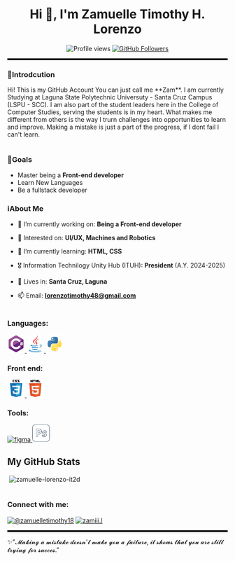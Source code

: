 <div>
<h1 align="center">Hi 👋, I'm Zamuelle Timothy H. Lorenzo</h1>
</div>



<p align="center">
  <img src="https://komarev.com/ghpvc/?username=zamuelle-lorenzo-it2d&label=Profile%20views&color=0e75b6&style=flat" alt="Profile views" />
  <a href="https://github.com/zamuelle-lorenzo-it2d?tab=followers">
    <img src="https://img.shields.io/github/followers/zamuelle-lorenzo-it2d?label=Followers&logo=github&style=social" alt="GitHub Followers" />
  </a>
</p>

<div>
  <hr style="height: 4px; background-color: black; boarder: none;">
</div>

<div>
  <h3 align="left">👤Introdcution </h3>
</div>

<p>
  Hi! This is my GitHub Account You can just call me **Zam**. I am currently Studying at Laguna State Polytechnic Universuty - Santa Cruz Campus (LSPU - SCC). I am also part of the     student leaders here in the College of Computer Studies, serving the students is in my heart. What makes me different from others is the way I trurn challenges into opportunities to learn and improve. Making a mistake is just a part of the progress, if I dont fail I can't learn.

</p>



<div>
  <h1> </h1>
</div>

<div>
  <h3 align="left">🎯Goals </h3>
</div>

<div>

  - Master being a **Front-end developer**
  - Learn New Languages
  - Be a fullstack developer
    
</div>
  
<h3 aling="left">ℹ️About Me </h3>
</div>

<div>
  <p>
  
    
  - 🔭 I’m currently working on: **Being a Front-end developer**
    
  - 🤖 Interested on: **UI/UX, Machines and Robotics**

  - 🌱 I’m currently learning: **HTML, CSS**

  - 🎖️ Information Technilogy Unity Hub (ITUH): **President** (A.Y. 2024-2025)

  - 📍 Lives in: **Santa Cruz, Laguna**

  - 📫 Email: **lorenzotimothy48@gmail.com**
  </p>

</div>


<diV>
  <h1></h1>
</diV>




<h3 align="left">Languages:</h3>
<p align="left"> <a href="https://www.w3schools.com/cs/" target="_blank" rel="noreferrer"> <img src="https://raw.githubusercontent.com/devicons/devicon/master/icons/csharp/csharp-original.svg" alt="csharp" width="40" height="40"/> </a> <a href="https://www.java.com" target="_blank" rel="noreferrer"> <img src="https://raw.githubusercontent.com/devicons/devicon/master/icons/java/java-original.svg" alt="java" width="40" height="40"/> </a> <a href="https://www.python.org" target="_blank" rel="noreferrer"> <img src="https://raw.githubusercontent.com/devicons/devicon/master/icons/python/python-original.svg" alt="python" width="40" height="40"/> </a> </p>



<h3 align="left">Front end:</h3>
<p align="left"> <a href="https://www.w3schools.com/css/" target="_blank" rel="noreferrer"> <img src="https://raw.githubusercontent.com/devicons/devicon/master/icons/css3/css3-original-wordmark.svg" alt="css3" width="40" height="40"/> </a> <a href="https://www.w3.org/html/" target="_blank" rel="noreferrer"> <img src="https://raw.githubusercontent.com/devicons/devicon/master/icons/html5/html5-original-wordmark.svg" alt="html5" width="40" height="40"/> </a> </p>

<h3 align="left">Tools:</h3>
<p align="left"> <a href="https://www.figma.com/" target="_blank" rel="noreferrer"> <img src="https://www.vectorlogo.zone/logos/figma/figma-icon.svg" alt="figma" width="40" height="40"/> </a> <a href="https://www.photoshop.com/en" target="_blank" rel="noreferrer"> <img src="https://raw.githubusercontent.com/devicons/devicon/master/icons/photoshop/photoshop-line.svg" alt="photoshop" width="40" height="40"/> </a> </p>


<div>
  <h2>My GitHub Stats</h2>
</div>



<p>&nbsp;<img align="center" src="https://github-readme-stats.vercel.app/api?username=zamuelle-lorenzo-it2d&show_icons=true&locale=en" alt="zamuelle-lorenzo-it2d" /></p>


<div>
  <h1> </h1>
</div>

<div>
  <h3 align="left">Connect with me:</h3>
<p align="left">
<a href="https://fb.com/@zamuelletimothy18" target="blank"><img align="center" src="https://raw.githubusercontent.com/rahuldkjain/github-profile-readme-generator/master/src/images/icons/Social/facebook.svg" alt="@zamuelletimothy18" height="30" width="40" /></a>
<a href="https://instagram.com/zamiii.l" target="blank"><img align="center" src="https://raw.githubusercontent.com/rahuldkjain/github-profile-readme-generator/master/src/images/icons/Social/instagram.svg" alt="zamiii.l" height="30" width="40" /></a>
</p>
</div>


<div>
  <hr style="height: 4px; background-color: black; boarder: none;">
</div>


<div>
  ✨"𝓜𝓪𝓴𝓲𝓷𝓰 𝓪 𝓶𝓲𝓼𝓽𝓪𝓴𝓮 𝓭𝓸𝓮𝓼𝓷'𝓽 𝓶𝓪𝓴𝓮 𝔂𝓸𝓾 𝓪 𝓯𝓪𝓲𝓵𝓾𝓻𝓮, 𝓲𝓽 𝓼𝓱𝓸𝔀𝓼 𝓽𝓱𝓪𝓽 𝔂𝓸𝓾 𝓪𝓻𝓮 𝓼𝓽𝓲𝓵𝓵 𝓽𝓻𝔂𝓲𝓷𝓰 𝓯𝓸𝓻 𝓼𝓾𝓬𝓬𝓮𝓼."
</div>
